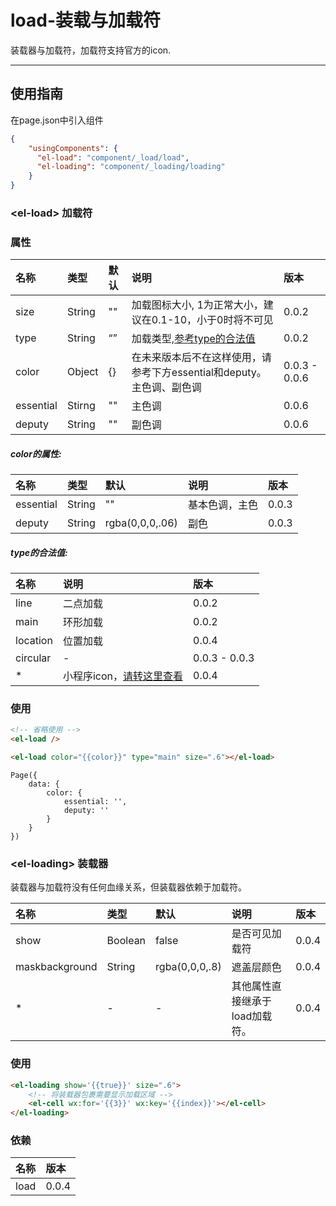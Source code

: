 # load-装载与加载符

装载器与加载符，加载符支持官方的icon.

---

## 使用指南

在page.json中引入组件

```json
{
    "usingComponents": {
      "el-load": "component/_load/load",
      "el-loading": "component/_loading/loading"
    }
}
```

### &lt;el-load&gt; 加载符

### **属性**

| 名称 | 类型 | 默认 | 说明 | 版本 |
| :--- | :--- | :--- | :--- | :--- |
| size | String | "" | 加载图标大小, 1为正常大小，建议在0.1-10，小于0时将不可见 | 0.0.2 |
| type | String | “” | 加载类型,[参考type的合法值](#type的合法值) | 0.0.2 |
| color | Object | {} | 在未来版本后不在这样使用，请参考下方essential和deputy。主色调、副色调 | 0.0.3 - 0.0.6 |
| essential | Stirng | "" | 主色调 | 0.0.6 |
| deputy | String | "" | 副色调 | 0.0.6 |

##### color的属性:

| 名称 | 类型 | 默认 | 说明 | 版本 |
| :--- | :--- | :--- | :--- | :--- |
| essential | String | "" | 基本色调，主色 | 0.0.3 |
| deputy | String | rgba\(0,0,0,.06\) | 副色 | 0.0.3 |

##### type的合法值:

| 名称 | 说明 | 版本 |
| :--- | :--- | :--- |
| line | 二点加载 | 0.0.2 |
| main | 环形加载 | 0.0.2 |
| location | 位置加载 | 0.0.4 |
| circular | - | 0.0.3 - 0.0.3 |
| \* | 小程序icon，[请转这里查看](https://developers.weixin.qq.com/miniprogram/dev/component/icon.html#icon) | 0.0.4 |

### 使用

```html
<!-- 省略使用 -->
<el-load />

<el-load color="{{color}}" type="main" size=".6"></el-load>
```

```
Page({
    data: {
        color: {
            essential: '',
            deputy: ''
        }
    }
})
```

### &lt;el-loading&gt; 装载器

装载器与加载符没有任何血缘关系，但装载器依赖于加载符。

| 名称 | 类型 | 默认 | 说明 | 版本 |
| :--- | :--- | :--- | :--- | :--- |
| show | Boolean | false | 是否可见加载符 | 0.0.4 |
| maskbackground | String | rgba\(0,0,0,.8\) | 遮盖层颜色 | 0.0.4 |
| \* | - | - | 其他属性直接继承于load加载符。 | 0.0.4 |

### 使用

```html
<el-loading show='{{true}}' size=".6">
    <!-- 将装载器包裹需要显示加载区域 -->
    <el-cell wx:for='{{3}}' wx:key='{{index}}'></el-cell>
</el-loading>
```

### 依赖

| 名称 | 版本 |
| :--- | :--- |
| load | 0.0.4 |



